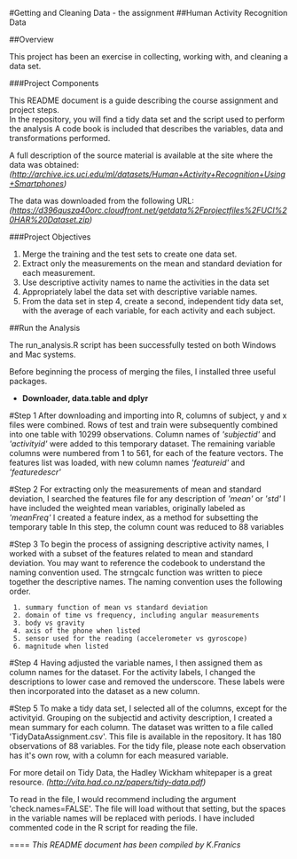 #Getting and Cleaning Data - the assignment
##Human Activity Recognition Data

##Overview

This project has been an exercise in collecting, working with, and cleaning a data set.

###Project Components

This README document is a guide describing the course assignment and project steps.  
In the repository, you will find a tidy data set and the script used to perform the analysis
A code book is included that describes the variables, data and transformations performed.


A full description of the source material is available at the site where the data was obtained: 
*(http://archive.ics.uci.edu/ml/datasets/Human+Activity+Recognition+Using+Smartphones)*

The data was downloaded from the following URL:
*(https://d396qusza40orc.cloudfront.net/getdata%2Fprojectfiles%2FUCI%20HAR%20Dataset.zip)*

###Project Objectives

   1. Merge the training and the test sets to create one data set.     
   2. Extract only the measurements on the mean and standard deviation for each measurement. 
   3. Use descriptive activity names to name the activities in the data set
   4. Appropriately label the data set with descriptive variable names.    
   5. From the data set in step 4, create a second, independent tidy data set, 
       with the average of each variable, for each activity and each subject.

##Run the Analysis

The run_analysis.R script has been successfully tested on both Windows and Mac systems.   

Before beginning the process of merging the files, I installed three useful packages.
* **Downloader, data.table and dplyr**

#Step 1
After downloading and importing into R, columns of subject, y and x files were combined.
Rows of test and train were subsequently combined into one table with 10299 observations.
Column names of *'subjectid'* and *'activityid'* were added to this temporary dataset.
The remaining variable columns were numbered from 1 to 561, for each of the feature vectors.
The features list was loaded, with new column names *'featureid'* and *'featuredescr'*

#Step 2
For extracting only the measurements of mean and standard deviation,
I searched the features file for any description of *'mean'* or *'std'*
I have included the weighted mean variables, originally labeled as *'meanFreq'* 
I created a feature index, as a method for subsetting the temporary table
In this step, the column count was reduced to 88 variables

#Step 3
To begin the process of assigning descriptive activity names,
I worked with a subset of the features related to mean and standard deviation.
You may want to reference the codebook to understand the naming convention used.
The strngcalc function was written to piece together the descriptive names.
The naming convention uses the following order.

     1. summary function of mean vs standard deviation
     2. domain of time vs frequency, including angular measurements
     3. body vs gravity 
     4. axis of the phone when listed
     5. sensor used for the reading (accelerometer vs gyroscope)
     6. magnitude when listed 

#Step 4
Having adjusted the variable names, I then assigned them as column names for the dataset.
For the activity labels, I changed the descriptions to lower case and removed the underscore.
These labels were then incorporated into the dataset as a new column.

#Step 5
To make a tidy data set, I selected all of the columns, except for the activityid.
Grouping on the subjectid and activity description, I created a mean summary for each column. 
The dataset was written to a file called 'TidyDataAssignment.csv'. 
This file is available in the repository. It has 180 observations of 88 variables.
For the tidy file, please note each observation has it's own row, with a column for each measured variable.

For more detail on Tidy Data, the Hadley Wickham whitepaper is a great resource.
*(http://vita.had.co.nz/papers/tidy-data.pdf)*



To read in the file, I would recommend including the argument 'check.names=FALSE'.
The file will load without that setting, but the spaces in the variable names will
be replaced with periods.  I have included commented code in the R script for reading the file.
      


====
*This README document has been compiled by K.Franics*